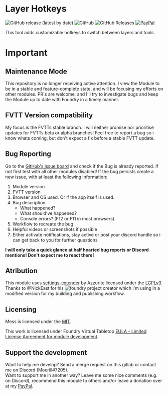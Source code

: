 # Layer Hotkeys
<img alt="GitHub release (latest by date)" src="https://img.shields.io/github/v/release/moerill/Layer-Hotkeys?style=flat-square"> <img alt="GitHub" src="https://img.shields.io/github/license/moerill/Layer-Hotkeys?style=flat-square"> <img alt="GitHub Releases" src="https://img.shields.io/github/downloads/moerill/Layer-Hotkeys/latest/total?style=flat-square">  [![PayPal](https://img.shields.io/badge/Donate-PayPal-blue?style=flat-square)](https://www.paypal.com/cgi-bin/webscr?cmd=_s-xclick&hosted_button_id=FYZ294SP2JBGS&source=url)  

This tool adds customizable hotkeys to switch between layers and tools.

# Important
## Maintenance Mode  
This repository is no longer receiving active attention. I view the Module to be in a stable and feature-complete state, and will be focusing my efforts on other modules. PR's are welcome, and I'll try to investigate bugs and keep the Module up to date with Foundry in a timely manner.  


## FVTT Version compatibility
My focus is the FVTTs stable branch. I will neither promise nor prioritise updates for FVTTs beta or alpha branches! Feel free to report a bug so i know whats coming, but don't expect a fix before a stable FVTT update.

## Bug Reporting
Go to the [GitHub's issue board](https://github.com/Moerill/Layer-Hotkeys/issues) and check if the Bug is already reported. If not first test with all other modules disabled! If the bug persists create a new issue, with at least the following information:
1. Module version
2. FVTT version
3. Browser and OS used. Or if the app itself is used.
4. Bug description
	- What happened?
	- What should've happened?
	- Console errors? (F12 or F11 in most browsers)
5. Workflow to recreate the bug
6. Helpful videos or screenshots if possible
7. Either activate notifications, stay active or post your discord handle so i can get back to you for further questions  

**I will only take a quick glance at half hearted bug reports or Discord mentions! Don't expect me to react there!**


## Atribution
This module uses [settings-extender](https://gitlab.com/foundry-azzurite/settings-extender) by Azzurite licensed under the [LGPLv3](https://choosealicense.com/licenses/lgpl-3.0/).
Thanks to @NickEast for his ![foundry project creator](https://gitlab.com/foundry-projects/foundry-pc/create-foundry-project) which i'm using in a modified version for my building and publishing workflow.

## Licensing
Mess is licensed under the [MIT](https://github.com/Moerill/Layer-Hotkeys/blob/master/LICENSE).

This work is licensed under Foundry Virtual Tabletop [EULA - Limited License Agreement for module development](https://foundryvtt.com/article/license/).

## Support the development
Want to help me develop? Send a merge request on this gitlab or contact me on Discord (Moerill#7205).  
Want to support me in another way? 
Leave me some nice comments (e.g. on Discord), recommend this module to others and/or leave a donation over at my [PayPal](https://www.paypal.com/cgi-bin/webscr?cmd=_s-xclick&hosted_button_id=FYZ294SP2JBGS&source=url).
